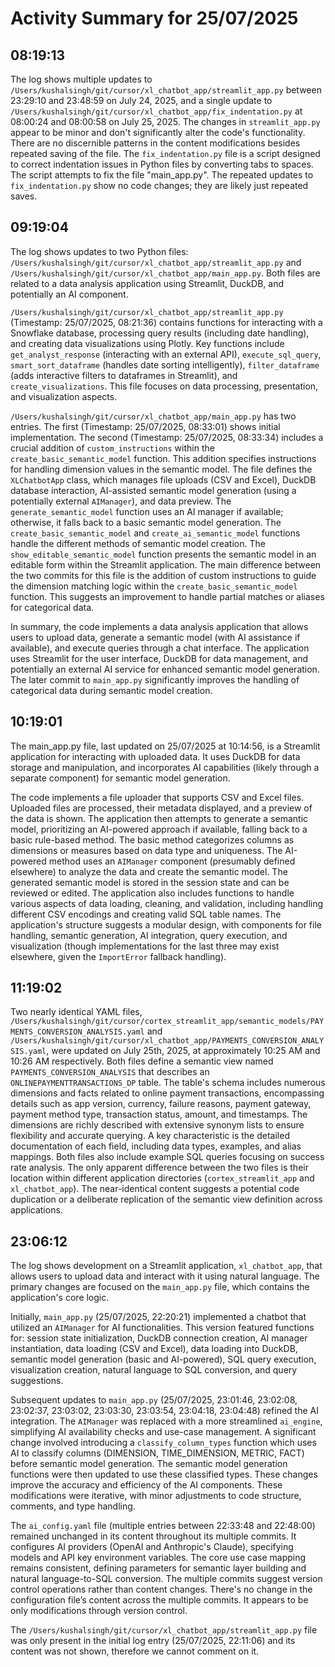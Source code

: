 # Activity Summary for 25/07/2025

## 08:19:13
The log shows multiple updates to `/Users/kushalsingh/git/cursor/xl_chatbot_app/streamlit_app.py` between 23:29:10 and 23:48:59 on July 24, 2025, and a single update to `/Users/kushalsingh/git/cursor/xl_chatbot_app/fix_indentation.py` at 08:00:24 and 08:00:58 on July 25, 2025.  The changes in `streamlit_app.py` appear to be minor and don't significantly alter the code's functionality. There are no discernible patterns in the content modifications besides repeated saving of the file.  The `fix_indentation.py` file is a script designed to correct indentation issues in Python files by converting tabs to spaces.  The script attempts to fix the file "main_app.py".  The repeated updates to `fix_indentation.py` show no code changes; they are likely just repeated saves.


## 09:19:04
The log shows updates to two Python files: `/Users/kushalsingh/git/cursor/xl_chatbot_app/streamlit_app.py` and `/Users/kushalsingh/git/cursor/xl_chatbot_app/main_app.py`.  Both files are related to a data analysis application using Streamlit, DuckDB, and potentially an AI component.

`/Users/kushalsingh/git/cursor/xl_chatbot_app/streamlit_app.py` (Timestamp: 25/07/2025, 08:21:36) contains functions for interacting with a Snowflake database, processing query results (including date handling), and creating data visualizations using Plotly.  Key functions include `get_analyst_response` (interacting with an external API), `execute_sql_query`, `smart_sort_dataframe` (handles date sorting intelligently), `filter_dataframe` (adds interactive filters to dataframes in Streamlit), and `create_visualizations`.  This file focuses on data processing, presentation, and visualization aspects.


`/Users/kushalsingh/git/cursor/xl_chatbot_app/main_app.py` has two entries.  The first (Timestamp: 25/07/2025, 08:33:01) shows initial implementation. The second (Timestamp: 25/07/2025, 08:33:34) includes a crucial addition of `custom_instructions` within the `create_basic_semantic_model` function. This addition specifies instructions for handling dimension values in the semantic model.  The file defines the `XLChatbotApp` class, which manages file uploads (CSV and Excel), DuckDB database interaction, AI-assisted semantic model generation (using a potentially external `AIManager`), and data preview.  The `generate_semantic_model` function uses an AI manager if available; otherwise, it falls back to a basic semantic model generation.  The `create_basic_semantic_model` and `create_ai_semantic_model` functions handle the different methods of semantic model creation.  The `show_editable_semantic_model` function presents the semantic model in an editable form within the Streamlit application.  The main difference between the two commits for this file is the addition of custom instructions to guide the dimension matching logic within the `create_basic_semantic_model` function.  This suggests an improvement to handle partial matches or aliases for categorical data.


In summary, the code implements a data analysis application that allows users to upload data, generate a semantic model (with AI assistance if available), and execute queries through a chat interface.  The application uses Streamlit for the user interface, DuckDB for data management, and potentially an external AI service for enhanced semantic model generation.  The later commit to `main_app.py` significantly improves the handling of categorical data during semantic model creation.


## 10:19:01
The main_app.py file, last updated on 25/07/2025 at 10:14:56, is a Streamlit application for interacting with uploaded data.  It uses DuckDB for data storage and manipulation, and incorporates AI capabilities (likely through a separate component) for semantic model generation.

The code implements a file uploader that supports CSV and Excel files. Uploaded files are processed, their metadata displayed, and a preview of the data is shown.  The application then attempts to generate a semantic model, prioritizing an AI-powered approach if available, falling back to a basic rule-based method. The basic method categorizes columns as dimensions or measures based on data type and uniqueness.  The AI-powered method uses an `AIManager` component (presumably defined elsewhere) to analyze the data and create the semantic model.  The generated semantic model is stored in the session state and can be reviewed or edited.  The application also includes functions to handle various aspects of data loading, cleaning, and validation, including handling different CSV encodings and creating valid SQL table names.  The application's structure suggests a modular design, with components for file handling, semantic generation, AI integration, query execution, and visualization (though implementations for the last three may exist elsewhere, given the `ImportError` fallback handling).


## 11:19:02
Two nearly identical YAML files, `/Users/kushalsingh/git/cursor/cortex_streamlit_app/semantic_models/PAYMENTS_CONVERSION_ANALYSIS.yaml` and `/Users/kushalsingh/git/cursor/xl_chatbot_app/PAYMENTS_CONVERSION_ANALYSIS.yaml`, were updated on July 25th, 2025, at approximately 10:25 AM and 10:26 AM respectively.  Both files define a semantic view named `PAYMENTS_CONVERSION_ANALYSIS`  that describes an `ONLINEPAYMENTTRANSACTIONS_DP` table.  The table's schema includes numerous dimensions and facts related to online payment transactions, encompassing details such as app version, currency, failure reasons, payment gateway, payment method type, transaction status, amount, and timestamps.  The dimensions are richly described with extensive synonym lists to ensure flexibility and accurate querying.  A key characteristic is the detailed documentation of each field, including data types, examples, and alias mappings. Both files also include example SQL queries focusing on success rate analysis.  The only apparent difference between the two files is their location within different application directories (`cortex_streamlit_app` and `xl_chatbot_app`). The near-identical content suggests a potential code duplication or a deliberate replication of the semantic view definition across applications.


## 23:06:12
The log shows development on a Streamlit application, `xl_chatbot_app`, that allows users to upload data and interact with it using natural language.  The primary changes are focused on the `main_app.py` file, which contains the application's core logic.

Initially, `main_app.py` (25/07/2025, 22:20:21) implemented a chatbot that utilized an `AIManager` for AI functionalities.  This version featured functions for:  session state initialization, DuckDB connection creation, AI manager instantiation, data loading (CSV and Excel), data loading into DuckDB, semantic model generation (basic and AI-powered), SQL query execution, visualization creation, natural language to SQL conversion, and query suggestions.

Subsequent updates to `main_app.py` (25/07/2025, 23:01:46, 23:02:08, 23:02:37, 23:03:02, 23:03:30, 23:03:54, 23:04:18, 23:04:48) refined the AI integration. The `AIManager` was replaced with a more streamlined `ai_engine`, simplifying AI availability checks and use-case management.  A significant change involved introducing a `classify_column_types` function which uses AI to classify columns (DIMENSION, TIME_DIMENSION, METRIC, FACT) before semantic model generation. The semantic model generation functions were then updated to use these classified types. These changes improve the accuracy and efficiency of the AI components.  These modifications were iterative, with minor adjustments to code structure, comments, and type handling.

The `ai_config.yaml` file (multiple entries between 22:33:48 and 22:48:00) remained unchanged in its content throughout its multiple commits.  It configures AI providers (OpenAI and Anthropic's Claude), specifying models and API key environment variables.  The core use case mapping remains consistent, defining parameters for semantic layer building and natural language-to-SQL conversion. The multiple commits suggest version control operations rather than content changes.  There's no change in the configuration file’s content across the multiple commits.  It appears to be only modifications through version control.


The `/Users/kushalsingh/git/cursor/xl_chatbot_app/streamlit_app.py` file was only present in the initial log entry (25/07/2025, 22:11:06) and its content was not shown, therefore we cannot comment on it.
